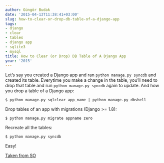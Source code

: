 ```yaml
---
author: Güngör Budak
date: '2015-04-13T11:38:41+03:00'
slug: how-to-clear-or-drop-db-table-of-a-django-app
tags:
- django
- clear
- tables
- django app
- sqlite3
- mysql
title: How to Clear (or Drop) DB Table of A Django App
year: '2015'
---
```


Let’s say you created a Django app and ran `python manage.py syncdb` and created its table. Everytime you make a change in the table, you’ll need to drop that table and run `python manage.py syncdb` again to update. And how you drop a table of a Django app:

    $ python manage.py sqlclear app_name | python manage.py dbshell

Drop tables of an app with migrations (Django >= 1.8):

    $ python manage.py migrate appname zero

Recreate all the tables:

    $ python manage.py syncdb

Easy!

[Taken from SO](https://stackoverflow.com/questions/2286276/how-do-i-drop-a-table-from-sqlite3-in-django/15444900#15444900)
